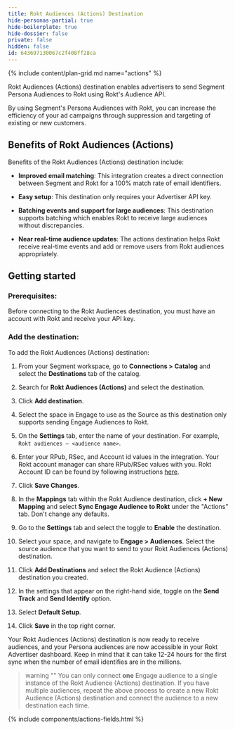 ```yaml
---
title: Rokt Audiences (Actions) Destination
hide-personas-partial: true
hide-boilerplate: true
hide-dossier: false
private: false
hidden: false
id: 643697130067c2f408ff28ca
---
```

{% include content/plan-grid.md name="actions" %}

Rokt Audiences (Actions) destination enables advertisers to send Segment Persona Audiences to Rokt using Rokt's Audience API.

By using Segment's Persona Audiences with Rokt, you can increase the efficiency of your ad campaigns through suppression and targeting of existing or new customers.

## Benefits of Rokt Audiences (Actions)

Benefits of the Rokt Audiences (Actions) destination include:
- **Improved email matching**: This integration creates a direct connection between Segment and Rokt for a 100% match rate of email identifiers.

- **Easy setup**: This destination only requires your Advertiser API key.

- **Batching events and support for large audiences**: This destination supports batching which enables Rokt to receive large audiences without discrepancies.

- **Near real-time audience updates**: The actions destination helps Rokt receive real-time events and add or remove users from Rokt audiences appropriately.

## Getting started

### Prerequisites:

Before connecting to the Rokt Audiences destination, you must have an account with Rokt and receive your API key.

### Add the destination:
To add the Rokt Audiences (Actions) destination:

1. From your Segment workspace, go to **Connections > Catalog** and select the **Destinations** tab of the catalog.

2. Search for **Rokt Audiences (Actions)** and select the destination.

3. Click **Add destination**.

4. Select the space in Engage to use as the Source as this destination only supports sending Engage Audiences to Rokt.

5. On the **Settings** tab, enter the name of your destination. For example, `Rokt audiences – <audience name>`.

6. Enter your RPub, RSec, and Account id values in the integration. Your Rokt account manager can share RPub/RSec values
with you. Rokt Account ID can be found by following instructions [here](https://docs.rokt.com/developers/integration-guides/rokt-ads/account-id/#account-id).

7. Click **Save Changes**.

8. In the **Mappings** tab within the Rokt Audience destination, click **+ New Mapping** and select **Sync Engage Audience to Rokt** under the "Actions" tab.
Don't change any defaults.

9. Go to the **Settings** tab and select the toggle to **Enable** the destination.

10. Select your space, and navigate to **Engage > Audiences**. Select the source audience that you want to send to your Rokt Audiences (Actions) destination.

11. Click **Add Destinations** and select the Rokt Audience (Actions) destination you created.
12. In the settings that appear on the right-hand side, toggle on the **Send Track** and **Send Identify** option.
13. Select **Default Setup**. 
14. Click **Save** in the top right corner.

Your Rokt Audiences (Actions) destination is now ready to receive audiences, and your Persona audiences are now accessible in your Rokt Advertiser dashboard. Keep in mind that it can take 12-24 hours for the first sync when the number of email identifies are in the millions.

> warning ""
> You can only connect **one** Engage audience to a single instance of the Rokt Audience (Actions) destination. If you have multiple audiences, repeat the above process to create a new Rokt Audience (Actions) destination and connect the audience to a new destination each time.

{% include components/actions-fields.html %}

